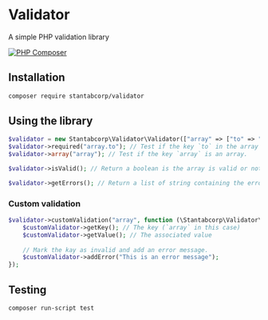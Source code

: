 # Validator

A simple PHP validation library

[![PHP Composer](https://github.com/stantabcorp/validator/actions/workflows/php.yml/badge.svg?branch=main)](https://github.com/stantabcorp/validator/actions/workflows/php.yml)

## Installation

```bash
composer require stantabcorp/validator
```

## Using the library

```php
$validator = new Stantabcorp\Validator\Validator(["array" => ["to" => "validate"]]); // Init the library providing an array to validate.
$validator->required("array.to"); // Test if the key `to` in the array `array` is present.
$validator->array("array"); // Test if the key `array` is an array.

$validator->isValid(); // Return a boolean is the array is valid or not.

$validator->getErrors(); // Return a list of string containing the error messages.
```

### Custom validation

```php
$validator->customValidation("array", function (\Stantabcorp\Validator\CustomValidator $customValidator) {
    $customValidator->getKey(); // The key (`array` in this case)
    $customValidator->getValue(); // The associated value
    
    // Mark the kay as invalid and add an error message.
    $customValidator->addError("This is an error message");
});
```

## Testing

```bash
composer run-script test
```